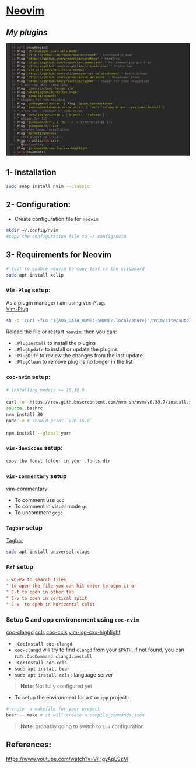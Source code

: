 
# [Neovim](https://github.com/neovim/neovim/tree/master)

## *My plugins*

![nvim](nvim_plugin.png)
## 1- Installation  

```bash 
sudo snap install nvim --classic
```
## 2- Configuration: 
- Create configuration file for `neovim`
```bash 
mkdir ~/.config/nvim 
#copy the configuration file to ~/.config/nvim  
```
## 3- Requirements for Neovim 
```bash 
# tool to enable neovim to copy text to the clipboard
sudo apt install xclip
```
### `Vim-Plug` setup: 
As a plugin manager i am using `Vim-Plug`.<br> 
[Vim-Plug](https://github.com/junegunn/vim-plug)
```bash 
sh -c 'curl -fLo "${XDG_DATA_HOME:-$HOME/.local/share}"/nvim/site/autoload/plug.vim --create-dirs https://raw.githubusercontent.com/junegunn/vim-plug/master/plug.vim'
```
Reload the file or restart `neovim`, then you can:
- `:PlugInstall` to install the plugins
- `:PlugUpdate` to install or update the plugins
- `:PlugDiff` to review the changes from the last update
- `:PlugClean` to remove plugins no longer in the list

### `coc-nvim` setup: 

```bash
# installing nodejs >= 16.18.0

curl -o- https://raw.githubusercontent.com/nvm-sh/nvm/v0.39.7/install.sh | bash
source .bashrc 
nvm install 20 
node -v # should print `v20.15.0`

npm install --global yarn

```
### `vim-devicons` setup: 

```bash 
copy the fonst folder in your .fonts dir 
```
###  `vim-commentary` setup 
[vim-commentary](https://github.com/tpope/vim-commentary)
- To comment use `gcc`
- To comment in visual mode `gc`
- To uncomment `gcgc`
###  `Tagbar` setup 
[Tagbar ](https://github.com/preservim/tagbar)
```bash
sudo apt install universal-ctags
```
### `Fzf` setup 
```conf
- <C-P> to search files  
" to open the file you can hit enter to oepn it or 
" C-t to open in other tab 
" C-v to open in vertical split 
" C-x  to opeb in horizontal split 
```
### Setup C and cpp environement using `coc-nvim`
[coc-clangd](https://github.com/clangd/coc-clangd)
[ccls](https://github.com/MaskRay/ccls?tab=readme-ov-file)
[coc-ccls](https://github.com/Maxattax97/coc-ccls)
[vim-lsp-cxx-highlight](https://github.com/jackguo380/vim-lsp-cxx-highlight/blob/master/sample-configs/coc-settings.json)
- `:CocInstall coc-clangd`
- `coc-clangd` will try to find `clangd` from your `$PATH`, if not found, you can run `:CocCommand clangd.install`
- `:CocInstall coc-ccls`
- `sudo apt install bear`
-  `sudo apt install ccls` : language server 
 >**Note**: 
 >Not fully configured yet
- To setup the environment for  a `C` or `cpp` project : 
```bash 
# crete  a makefile for your project 
bear -- make # it will create a compile_commands.json 
```
 >**Note**: 
 >probably going to switch to `Lua` configuration
## References: 
https://www.youtube.com/watch?v=ViHgyApE9zM
